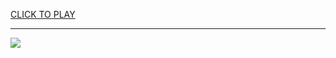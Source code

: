 
<a href="https://premium76.site?title=haircut_games_unblocked_for_boy&ref=13M">CLICK TO PLAY</a></h3>
<hr>

<a href="https://premium76.site?title=haircut_games_unblocked_for_boy&ref=13M"><img src="https://clearcache.store/games.png"></a>


